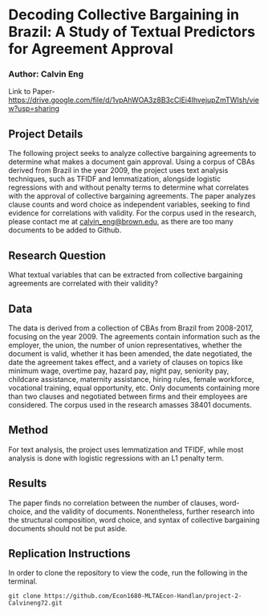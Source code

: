 # Decoding Collective Bargaining in Brazil: A Study of Textual Predictors for Agreement Approval
### Author: Calvin Eng
Link to Paper-
https://drive.google.com/file/d/1vpAhWOA3z8B3cCIEi4IhvejupZmTWIsh/view?usp=sharing
## Project Details
The following project seeks to analyze collective bargaining agreements to determine what makes a document gain approval. Using a corpus of CBAs derived from Brazil in the year 2009, the project uses text analysis techniques, such as TFIDF and lemmatization, alongside logistic regressions with and without penalty terms to determine what correlates with the approval of collective bargaining agreements. The paper analyzes clause counts and word choice as independent variables, seeking to find evidence for correlations with validity. For the corpus used in the research, please contact me at calvin_eng@brown.edu, as there are too many documents to be added to Github.
## Research Question
What textual variables that can be extracted from collective bargaining agreements are correlated with their validity?
## Data
The data is derived from a collection of CBAs from Brazil from 2008-2017, focusing on the year 2009. The agreements contain information such as the employer, the union, the number of union representatives, whether the document is valid, whether it has been amended, the date negotiated, the date the agreement takes effect, and a variety of clauses on topics like minimum wage, overtime pay, hazard pay, night pay, seniority pay, childcare assistance, maternity assistance, hiring rules, female workforce, vocational training, equal opportunity, etc. Only documents containing more than two clauses and negotiated between firms and their employees are considered. The corpus used in the research amasses 38401 documents.
## Method
For text analysis, the project uses lemmatization and TFIDF, while most analysis is done with logistic regressions with an L1 penalty term. 
## Results
The paper finds no correlation between the number of clauses, word-choice, and the validity of documents. Nonentheless, further research into the structural composition, word choice, and syntax of collective bargaining documents should not be put aside.
## Replication Instructions
In order to clone the repository to view the code, run the following in the terminal. 
    
    git clone https://github.com/Econ1680-MLTAEcon-Handlan/project-2-Calvineng72.git
